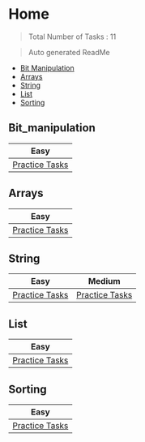 # Home 

> Total Number of Tasks :       11

> Auto generated ReadMe

- [Bit Manipulation](#Bit_manipulation)
- [Arrays](#Arrays)
- [String](#String)
- [List](#List)
- [Sorting](#Sorting)

## Bit_manipulation

| Easy                                         |
|----------------------------------------------|
| [Practice Tasks](home/bit_manipulation/easy) |

## Arrays

| Easy                               |
|------------------------------------|
| [Practice Tasks](home/arrays/easy) |

## String

| Easy                               | Medium                               |
|------------------------------------|--------------------------------------|
| [Practice Tasks](home/string/easy) | [Practice Tasks](home/string/medium) |

## List

| Easy                             |
|----------------------------------|
| [Practice Tasks](home/list/easy) |

## Sorting

| Easy                                |
|-------------------------------------|
| [Practice Tasks](home/sorting/easy) |

